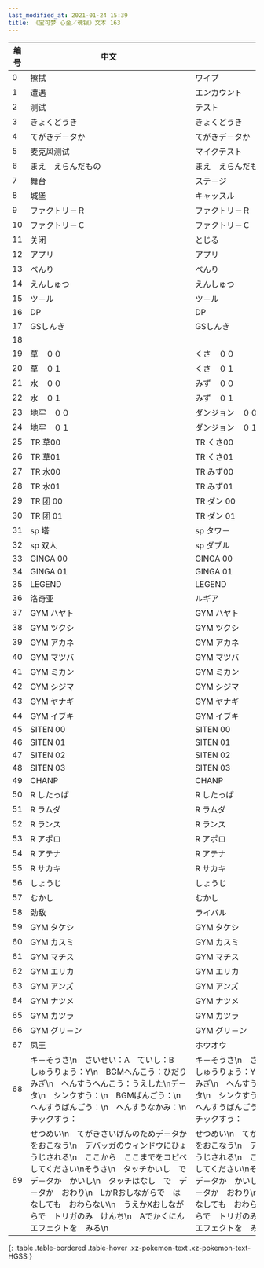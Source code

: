 ```yaml
---
last_modified_at: 2021-01-24 15:39
title: 《宝可梦 心金／魂银》文本 163
---
```

| 编号 | 中文 | 日文 |
| ---- | ---- | ---- |
| 0 | 擦拭 | ワイプ |
| 1 | 遭遇 | エンカウント |
| 2 | 测试 | テスト |
| 3 | きょくどうき | きょくどうき |
| 4 | てがきデ－タか | てがきデ－タか |
| 5 | 麦克风测试 | マイクテスト |
| 6 | まえ　えらんだもの | まえ　えらんだもの |
| 7 | 舞台 | ステ－ジ |
| 8 | 城堡 | キャッスル |
| 9 | ファクトリ－Ｒ | ファクトリ－Ｒ |
| 10 | ファクトリ－Ｃ | ファクトリ－Ｃ |
| 11 | 关闭 | とじる |
| 12 | アプリ | アプリ |
| 13 | べんり | べんり |
| 14 | えんしゅつ | えんしゅつ |
| 15 | ツ－ル | ツ－ル |
| 16 | DP | DP |
| 17 | GSしんき | GSしんき |
| 18 | 　　　　　　　　　　　　　　　　　　　　 | 　　　　　　　　　　　　　　　　　　　　 |
| 19 | 草　００ | くさ　００ |
| 20 | 草　０１ | くさ　０１ |
| 21 | 水　００ | みず　００ |
| 22 | 水　０１ | みず　０１ |
| 23 | 地牢　００ | ダンジョン　００ |
| 24 | 地牢　０１ | ダンジョン　０１ |
| 25 | TR 草00 | TR くさ00 |
| 26 | TR 草01 | TR くさ01 |
| 27 | TR 水00 | TR みず00 |
| 28 | TR 水01 | TR みず01 |
| 29 | TR 团 00 | TR ダン 00 |
| 30 | TR 团 01 | TR ダン 01 |
| 31 | sp 塔 | sp タワ－ |
| 32 | sp 双人 | sp ダブル |
| 33 | GINGA 00 | GINGA 00 |
| 34 | GINGA 01 | GINGA 01 |
| 35 | LEGEND | LEGEND |
| 36 | 洛奇亚 | ルギア |
| 37 | GYM ハヤト | GYM ハヤト |
| 38 | GYM ツクシ | GYM ツクシ |
| 39 | GYM アカネ | GYM アカネ |
| 40 | GYM マツバ | GYM マツバ |
| 41 | GYM ミカン | GYM ミカン |
| 42 | GYM シジマ | GYM シジマ |
| 43 | GYM ヤナギ | GYM ヤナギ |
| 44 | GYM イブキ | GYM イブキ |
| 45 | SITEN 00 | SITEN 00 |
| 46 | SITEN 01 | SITEN 01 |
| 47 | SITEN 02 | SITEN 02 |
| 48 | SITEN 03 | SITEN 03 |
| 49 | CHANP | CHANP |
| 50 | R したっぱ | R したっぱ |
| 51 | R ラムダ | R ラムダ |
| 52 | R ランス | R ランス |
| 53 | R アポロ | R アポロ |
| 54 | R アテナ | R アテナ |
| 55 | R サカキ | R サカキ |
| 56 | しょうじ | しょうじ |
| 57 | むかし | むかし |
| 58 | 劲敌 | ライバル |
| 59 | GYM タケシ | GYM タケシ |
| 60 | GYM カスミ | GYM カスミ |
| 61 | GYM マチス | GYM マチス |
| 62 | GYM エリカ | GYM エリカ |
| 63 | GYM アンズ | GYM アンズ |
| 64 | GYM ナツメ | GYM ナツメ |
| 65 | GYM カツラ | GYM カツラ |
| 66 | GYM グリ－ン | GYM グリ－ン |
| 67 | 凤王 | ホウオウ |
| 68 | キ－そうさ\n　さいせい：A　ていし：B　しゅうりょう：Y\n　BGMへんこう：ひだりみぎ\n　へんすうへんこう：うえした\nデ－タ\n　シンクすう：\n　BGMばんごう：\n　へんすうばんごう：\n　へんすうなかみ：\n　チックすう： | キ－そうさ\n　さいせい：A　ていし：B　しゅうりょう：Y\n　BGMへんこう：ひだりみぎ\n　へんすうへんこう：うえした\nデ－タ\n　シンクすう：\n　BGMばんごう：\n　へんすうばんごう：\n　へんすうなかみ：\n　チックすう： |
| 69 | せつめい\n　てがきさいげんのためデ－タかをおこなう\n　デバッガのウィンドウにひょうじされる\n　ここから　ここまでをコピペしてください\nそうさ\n　タッチかいし　で　デ－タか　かいし\n　タッチはなし　で　デ－タか　おわり\n　LかRおしながらで　はなしても　おわらない\n　うえかXおしながらで　トリガのみ　けんち\n　Aでかくにんエフェクトを　みる\n | せつめい\n　てがきさいげんのためデ－タかをおこなう\n　デバッガのウィンドウにひょうじされる\n　ここから　ここまでをコピペしてください\nそうさ\n　タッチかいし　で　デ－タか　かいし\n　タッチはなし　で　デ－タか　おわり\n　LかRおしながらで　はなしても　おわらない\n　うえかXおしながらで　トリガのみ　けんち\n　Aでかくにんエフェクトを　みる\n |
{: .table .table-bordered .table-hover .xz-pokemon-text .xz-pokemon-text-HGSS }